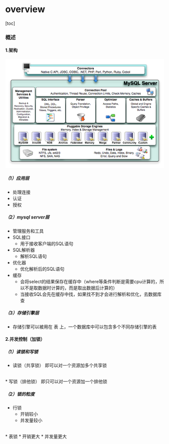 # overview

[toc]

### 概述

#### 1.架构
![](./imgs/overview_01.png)

##### （1）应用层
* 处理连接
* 认证
* 授权

##### （2）mysql server层
* 管理服务和工具
* SQL接口
  * 用于接收客户端的SQL语句
* SQL解析器
  * 解析SQL语句
* 优化器
  * 优化解析后的SQL语句
* 缓存
  * 会将select的结果保存在缓存中（where等条件判断是需要cpu计算的，所以不是取数据时计算的，而是取出数据后计算的）
  * 当接收SQL会先在缓存中找，如果找不到才会进行解析和优化，去数据库查

##### （3）存储引擎层
* 存储引擎可以被用在 表 上，一个数据库中可以包含多个不同存储引擎的表

#### 2.并发控制（加锁）

##### （1）读锁和写锁

* 读锁（共享锁）
即可以对一个资源加多个共享锁
</br>
* 写锁（排他锁）
即只可以对一个资源加一个排他锁

##### （2）锁的粒度
* 行锁
  * 开销较小
  * 并发量较小
</br>
* 表锁
  * 开销更大
  * 并发量更大
